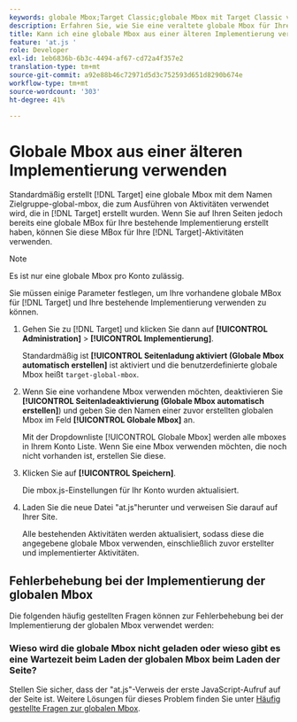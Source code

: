 ```yaml
---
keywords: globale Mbox;Target Classic;globale Mbox mit Target Classic verwenden
description: Erfahren Sie, wie Sie eine veraltete globale Mbox für Ihre Adobe [!DNL Target] Aktivitäten verwenden, wenn Sie bereits eine globale Mbox für Ihre älteren Implementierungen auf Ihren Seiten erstellt haben.
title: Kann ich eine globale Mbox aus einer älteren Implementierung verwenden?
feature: 'at.js '
role: Developer
exl-id: 1eb6836b-6b3c-4494-af67-cd72a4f357e2
translation-type: tm+mt
source-git-commit: a92e88b46c72971d5d3c752593d651d8290b674e
workflow-type: tm+mt
source-wordcount: '303'
ht-degree: 41%

---
```


# Globale Mbox aus einer älteren Implementierung verwenden

Standardmäßig erstellt [!DNL Target] eine globale Mbox mit dem Namen Zielgruppe-global-mbox, die zum Ausführen von Aktivitäten verwendet wird, die in [!DNL Target] erstellt wurden. Wenn Sie auf Ihren Seiten jedoch bereits eine globale MBox für Ihre bestehende Implementierung erstellt haben, können Sie diese MBox für Ihre [!DNL Target]-Aktivitäten verwenden.

>[!NOTE]
>
>Es ist nur eine globale Mbox pro Konto zulässig.

Sie müssen einige Parameter festlegen, um Ihre vorhandene globale MBox für [!DNL Target] und Ihre bestehende Implementierung verwenden zu können.

1. Gehen Sie zu [!DNL Target] und klicken Sie dann auf **[!UICONTROL Administration]** > **[!UICONTROL Implementierung]**.

   Standardmäßig ist **[!UICONTROL Seitenladung aktiviert (Globale Mbox automatisch erstellen]** ist aktiviert und die benutzerdefinierte globale Mbox heißt `target-global-mbox`.

1. Wenn Sie eine vorhandene Mbox verwenden möchten, deaktivieren Sie **[!UICONTROL Seitenladeaktivierung (Globale Mbox automatisch erstellen]**) und geben Sie den Namen einer zuvor erstellten globalen Mbox im Feld **[!UICONTROL Globale Mbox]** an.

   Mit der Dropdownliste [!UICONTROL Globale Mbox] werden alle mboxes in Ihrem Konto Liste. Wenn Sie eine Mbox verwenden möchten, die noch nicht vorhanden ist, erstellen Sie diese.

1. Klicken Sie auf **[!UICONTROL Speichern]**.

   Die mbox.js-Einstellungen für Ihr Konto wurden aktualisiert.

1. Laden Sie die neue Datei &quot;at.js&quot;herunter und verweisen Sie darauf auf Ihrer Site.

   Alle bestehenden Aktivitäten werden aktualisiert, sodass diese die angegebene globale Mbox verwenden, einschließlich zuvor erstellter und implementierter Aktivitäten.

## Fehlerbehebung bei der Implementierung der globalen Mbox

Die folgenden häufig gestellten Fragen können zur Fehlerbehebung bei der Implementierung der globalen Mbox verwendet werden:

### Wieso wird die globale Mbox nicht geladen oder wieso gibt es eine Wartezeit beim Laden der globalen Mbox beim Laden der Seite?

Stellen Sie sicher, dass der &quot;at.js&quot;-Verweis der erste JavaScript-Aufruf auf der Seite ist. Weitere Lösungen für dieses Problem finden Sie unter [Häufig gestellte Fragen zur globalen Mbox](/help/c-implementing-target/c-implementing-target-for-client-side-web/c-target-atjs-faq/global-mbox-frequently-asked-questions.md).
